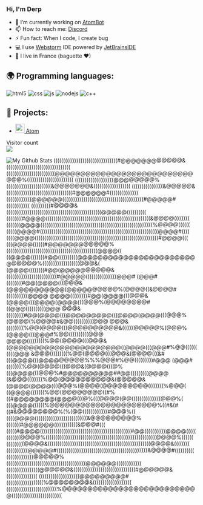 ### Hi, I'm Derp




- 🔭 I’m currently working on [AtomBot](https://github.com/Derpinou/AtomBot)
- 📫 How to reach me: [Discord](https://discord.gg/j9WzjnA)
- ⚡ Fun fact: When I code, I create bug
- 💻 I use [Webstorm](https://www.jetbrains.com/fr-fr/webstorm/) IDE powered by [JetBrainsIDE](https://www.jetbrains.com/fr-fr/)
- 🥖 I live in France (baguette ❤)


## 🌍 Programming languages:
<p>
  <img alt="html5" src="https://img.shields.io/badge/-HTML5-E34F26?style=flat-square&logo=html5&logoColor=white" />
  <img alt="css" src="https://img.shields.io/badge/-CSS-00A6FF?style=flat-square&logo=css3&logoColor=white" />
  <img alt="js" src="https://img.shields.io/badge/-Javascript-FFEE00?style=flat-square&logo=javascript&logoColor=black" />
  <img alt="nodejs" src="https://img.shields.io/badge/-NodeJS-43853D?style=flat-square&logo=Node.js&logoColor=white" />
  <img alt="c++" src="https://img.shields.io/badge/-C++-21B500?style=flat-square&logo=c++&logoColor=white" />
</p>


## 🚩 Projects:
- [<img src="https://images.discordapp.net/avatars/683956301919027222/21accfeb46803203546b4fd7205ed68f.png?size=512" width="24"/> Atom](https://atom-bot.me)


<p align="left"> 
  Visitor count<br>
  <img src="https://profile-counter.glitch.me/Derpinou/count.svg" />
</p>

<img align="left" alt="My Github Stats" src="https://github-readme-stats.vercel.app/api?username=Derpinou&show_icons=true&hide_border=true" />
<p align="left"> 
  (((((((((((((((((((((((((((((((((#@@@@@@@@@@@@&(((((((((((((((((((((((((((((((((
(((((((((((((((((((((((((@@@@@@@@@@@@@@@@@@@@@@@@@@@@@@%((((((((((((((((((((((((
((((((((((((((((((((@@@@@@@@%(((((((((((((((((((((((&@@@@@@@&(((((((((((((((((((
((((((((((((((((&@@@@@&((((((((((((((((((((((((((((((((((#@@@@@@#(((((((((((((((
(((((((((((((@@@@@@((((((((((((((((((((((((((((((((((((((((((#@@@@@#((((((((((((
((((((((((#@@@@&(((((((((((((((((((((((((((((((((((((((((((((((((@@@@@((((((((((
((((((((#@@@@((((((((((((((((((((((((((((((((((((((((((((((((((((((&@@@@((((((((
(((((((@@@@((((((((((((((((((((((((((((((((((((((((((((((((((((((((((%@@@@((((((
(((((@@@@#(((((((((((((((((((((((((((((((((((((((((((((((((((((((((((((@@@@#((((
((((@@@@((((((((((((((((((((((((((((((((((((((((((((((((((((((((((((((((#@@@@(((
(((@@@@((((((#@@@@@@@@@@@@%(((((((((((((((((((((((((((((((((((((((((((((((@@@@((
((@@@@(((((((#@@((((((((((@@@@@@@@@@@@@@@@@@@@@@@@@@@@@%(((((((((((((((((((@@@&(
(@@@@((((((((#@@(@@@@@@@@@@&((((((((((((((((((((((((((#@@@@@((((((((((((((((@@@#
(@@@#((((((((#@@(@@@@(((@@@&(@@@@@@@@@@@(@@@@@@@@@@%(@@@@((&@@@@#(((((((((((@@@@
@@@@(((((((((#@@(@@@@(((@@@&(@@@@(((@@@@(@@@@(((@@@%(@@@@@@@@#((@@@((((((((((@@@
@@@&(((((((((#@@(@@@@(((@@@@@@@@@(((@@@@(@@@@(((@@@%(@@@@(%@@@@#&@@((((((((((@@@
@@@&(((((((((%@@(@@@@(((@@@@@@@@@@&((((((@@@@@%(@@@%(@@@@(((@@@#%@@((((((((((@@@
@@@@(((((((((%@@(@@@@(((@@@&(@@@@@@@@@@@@@@@@@@@@@@((@@@@(((@@@#%@@((((((((((@@@
&@@@(((((((((%@@(@@@@(((@@@&(@@@@(((&#(((@@@@(((@@@@@@@@@%%%@@@#%@@(((((((((#@@@
(@@@#((((((((%@@(@@@@(((@@@&(@@@@(((@%(((@@@@(((@@@%#@@@@@@@@@@##@@(((((((((@@@@
(&@@@((((((((%@@(@@@@@@@@@@&(@@@@@&(@@@@(@@@@(((@@@%(@@@@(@@@@@@@@@((((((((%@@@(
((@@@@(((((((%@@(@@@@@@@@((#%((#@@@@@@@@(@@@@(((@%(((@@@@(@@(((((((((((((((@@@%(
(((@@@@((((((%@@@@@@@@@@@@@@@@@@@@@%((#&(#((#&@@@@@@@@%(%(@@(((((((((((((#@@@%((
((((@@@@(((((((((((((((((((((((((((&@@@@@@@@@%(((((((#@@@@@@((((((((((((&@@@#(((
(((((#@@@@(((((((((((((((((((((((((((((((((((((((((((((((#@@(((((((((((@@@@(((((
(((((((@@@@%(((((((((((((((((((((((((((((((((((((((((((((((((((((((((@@@@%((((((
(((((((((@@@@&(((((((((((((((((((((((((((((((((((((((((((((((((((((@@@@&((((((((
(((((((((((@@@@@#(((((((((((((((((((((((((((((((((((((((((((((((&@@@@#((((((((((
((((((((((((((@@@@@%(((((((((((((((((((((((((((((((((((((((((@@@@@@(((((((((((((
(((((((((((((((((@@@@@@&((((((((((((((((((((((((((((((((#@@@@@@&((((((((((((((((
(((((((((((((((((((((@@@@@@@@@#(((((((((((((((((((%@@@@@@@@&((((((((((((((((((((
((((((((((((((((((((((((((%@@@@@@@@@@@@@@@@@@@@@@@@@@@((((((((((((((((((((((((((<br>
</p>
